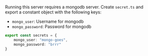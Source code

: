 
Running this server requires a mongodb server.
Create `secret.ts` and export a constant object with the following keys:

- `mongo_user`: Username for mongodb
- `mongo_password`: Password for mongodb


```typescript
export const secrets = {
    mongo_user: "mongo-goes",
    mongo_password: "brrr"
}
```